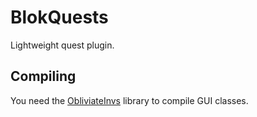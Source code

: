 # BlokQuests
Lightweight quest plugin.


## Compiling

You need the [ObliviateInvs](https://github.com/Obliviated/ObliviateInvs) library to compile GUI classes.
